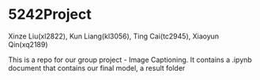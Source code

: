 # 5242Project
Xinze Liu(xl2822), Kun Liang(kl3056), Ting Cai(tc2945), Xiaoyun Qin(xq2189)

This is a repo for our group project - Image Captioning. It contains a .ipynb document that contains our final model, a result folder 
